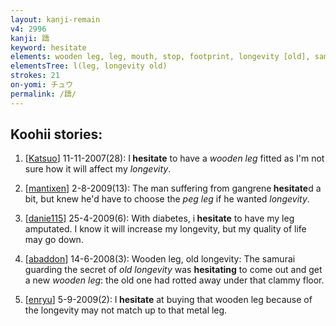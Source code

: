 ```yaml
---
layout: kanji-remain
v4: 2996
kanji: 躊
keyword: hesitate
elements: wooden leg, leg, mouth, stop, footprint, longevity [old], samurai, one, ceiling, floor, craft, mouth, glue, earthenware jar, lidded crock, soil, dirt, ground
elementsTree: l(leg, longevity old)
strokes: 21
on-yomi: チュウ
permalink: /躊/
---
```


## Koohii stories: 

1) [<a href="http://kanji.koohii.com/profile/Katsuo">Katsuo</a>] 11-11-2007(28): I<strong> hesitate</strong> to have a <em>wooden leg</em> fitted as I&#039;m not sure how it will affect my <em>longevity</em>.

2) [<a href="http://kanji.koohii.com/profile/mantixen">mantixen</a>] 2-8-2009(13): The man suffering from gangrene<strong> hesitate</strong>d a bit, but knew he&#039;d have to choose the <em>peg leg</em> if he wanted <em>longevity</em>.

3) [<a href="http://kanji.koohii.com/profile/danie115">danie115</a>] 25-4-2009(6): With diabetes, i<strong> hesitate</strong> to have my leg amputated. I know it will increase my longevity, but my quality of life may go down.

4) [<a href="http://kanji.koohii.com/profile/abaddon">abaddon</a>] 14-6-2008(3): Wooden leg, old longevity: The samurai guarding the secret of <em>old longevity</em> was <strong>hesitating</strong> to come out and get a new <em>wooden leg</em>: the old one had rotted away under that clammy floor.

5) [<a href="http://kanji.koohii.com/profile/enryu">enryu</a>] 5-9-2009(2): I<strong> hesitate</strong> at buying that wooden leg because of the longevity may not match up to that metal leg.

